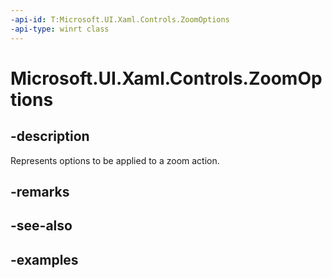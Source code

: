 ```yaml
---
-api-id: T:Microsoft.UI.Xaml.Controls.ZoomOptions
-api-type: winrt class
---
```


# Microsoft.UI.Xaml.Controls.ZoomOptions

<!--
public class ZoomOptions
-->

## -description

Represents options to be applied to a zoom action.

## -remarks

## -see-also

## -examples

